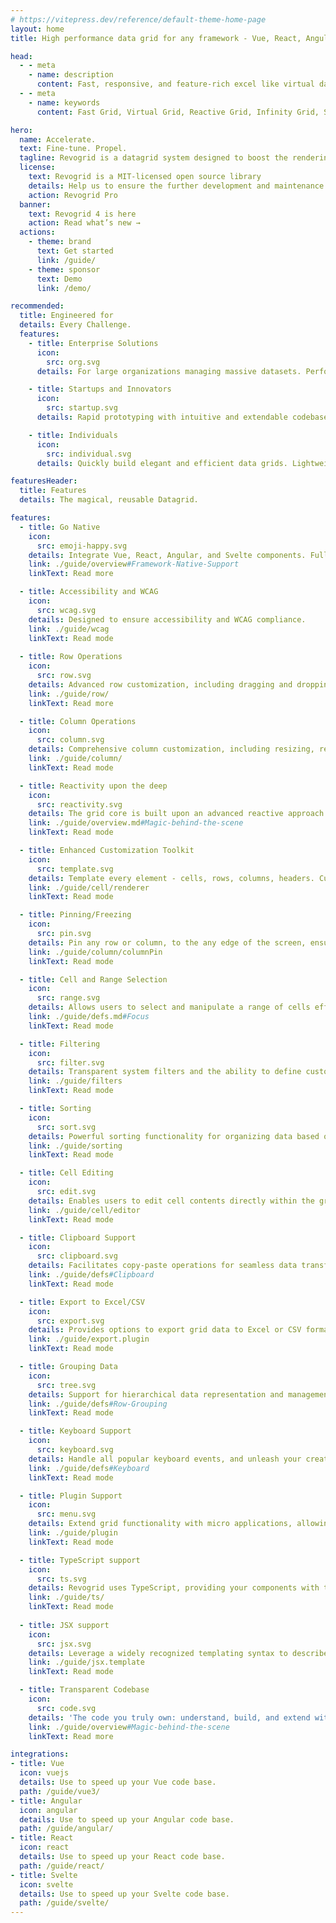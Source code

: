 ```yaml
---
# https://vitepress.dev/reference/default-theme-home-page
layout: home
title: High performance data grid for any framework - Vue, React, Angular, Svelte and JavaScript

head:
  - - meta
    - name: description
      content: Fast, responsive, and feature-rich excel like virtual data grid for modern web applications. Provides out-of-the-box integration with Vue, React, Angular, and Svelte. Supports filtering, grouping, infinite scrolling.
  - - meta
    - name: keywords
      content: Fast Grid, Virtual Grid, Reactive Grid, Infinity Grid, Spreadsheet Features, Virtual Data Grid, Excel-like Grid, High-performance Grid, Responsive Grid, Data Grid Library, Enterprise Data Grid, Lightweight Grid, Customizable Grid, Vue Grid, Vue3 Data Grid, Vue3 Virtual Grid, Vue Grid Component, Vue Datagrid Features, React Grid, React Data Grid, React Editable Grid, React Virtual Scrolling Grid, Svelte Grid, Svelte Data Grid, Svelte Virtual Grid, Svelte UI Grid, Angular Grid, Angular Data Grid, Angular Tree Grid, Angular Grid Component, Angular Virtual Scrolling Grid, Virtual Scrolling, Grid Performance, Data Sorting, Data Filtering, Grouping, Editable Grid Component, Treeview Grid, Spreadsheet Editing, Conditional Formatting, Merge Cells, Master-detail Rows, Row Management, Column Management, Pagination, Large Dataset Handling, Interactive Data Grid, Frontend Grid, Grid Plugins, StencilJS Grid, JavaScript Grid, Scalable Grid, RevoGrid, RevoGrid Demo, RevoGrid Plugins, RevoGrid Features, Data Visualization, Data Editing, Enterprise-grade Data Grid, Startup Data Grid

hero:
  name: Accelerate.
  text: Fine-tune. Propel.
  tagline: Revogrid is a datagrid system designed to boost the rendering of any data volume. 60fps, 3x less memory.
  license:
    text: Revogrid is a MIT-licensed open source library
    details: Help us to ensure the further development and maintenance by subscribing to
    action: Revogrid Pro
  banner:
    text: Revogrid 4 is here
    action: Read what’s new →
  actions:
    - theme: brand
      text: Get started
      link: /guide/
    - theme: sponsor
      text: Demo
      link: /demo/

recommended:
  title: Engineered for
  details: Every Challenge.
  features:
    - title: Enterprise Solutions
      icon:
        src: org.svg
      details: For large organizations managing massive datasets. Performance and scalability to handle even the most complex data tables. 

    - title: Startups and Innovators
      icon:
        src: startup.svg
      details: Rapid prototyping with intuitive and extendable codebase. Agility to build robust data-driven applications in no time.

    - title: Individuals
      icon: 
        src: individual.svg
      details: Quickly build elegant and efficient data grids. Lightweight yet powerful architecture lets you easily scale as your needs grow.

featuresHeader:
  title: Features
  details: The magical, reusable Datagrid.

features:
  - title: Go Native
    icon:
      src: emoji-happy.svg
    details: Integrate Vue, React, Angular, and Svelte components. Full capabilities of your chosen framework.
    link: ./guide/overview#Framework-Native-Support
    linkText: Read more

  - title: Accessibility and WCAG
    icon:
      src: wcag.svg
    details: Designed to ensure accessibility and WCAG compliance.
    link: ./guide/wcag
    linkText: Read mode
  
  - title: Row Operations
    icon: 
      src: row.svg
    details: Advanced row customization, including dragging and dropping rows, grouping them, and applying styles.
    link: ./guide/row/
    linkText: Read more

  - title: Column Operations
    icon:
      src: column.svg
    details: Comprehensive column customization, including resizing, reordering, grouping and defining data types.
    link: ./guide/column/
    linkText: Read mode

  - title: Reactivity upon the deep
    icon: 
      src: reactivity.svg
    details: The grid core is built upon an advanced reactive approach. By incorporating smart recombination, it handles substantial data loads and intricate operations.
    link: ./guide/overview.md#Magic-behind-the-scene
    linkText: Read mode

  - title: Enhanced Customization Toolkit
    icon: 
      src: template.svg
    details: Template every element - cells, rows, columns, headers. Customize nearly every action keeping performance with internal VNode support.
    link: ./guide/cell/renderer
    linkText: Read mode

  - title: Pinning/Freezing
    icon: 
      src: pin.svg
    details: Pin any row or column, to the any edge of the screen, ensure that specific elements remain visible while scrolling.
    link: ./guide/column/columnPin
    linkText: Read mode

  - title: Cell and Range Selection
    icon: 
      src: range.svg
    details: Allows users to select and manipulate a range of cells efficiently.
    link: ./guide/defs.md#Focus
    linkText: Read mode

  - title: Filtering
    icon: 
      src: filter.svg
    details: Transparent system filters and the ability to define custom filter operations for refining data.
    link: ./guide/filters
    linkText: Read mode

  - title: Sorting
    icon: 
      src: sort.svg
    details: Powerful sorting functionality for organizing data based on various criteria.
    link: ./guide/sorting
    linkText: Read mode

  - title: Cell Editing
    icon: 
      src: edit.svg
    details: Enables users to edit cell contents directly within the grid. Customize editors using provided templates to suit specific needs.
    link: ./guide/cell/editor
    linkText: Read mode

  - title: Clipboard Support
    icon: 
      src: clipboard.svg
    details: Facilitates copy-paste operations for seamless data transfer.
    link: ./guide/defs#Clipboard
    linkText: Read mode

  - title: Export to Excel/CSV
    icon: 
      src: export.svg
    details: Provides options to export grid data to Excel or CSV formats.
    link: ./guide/export.plugin
    linkText: Read mode

  - title: Grouping Data
    icon: 
      src: tree.svg
    details: Support for hierarchical data representation and management.
    link: ./guide/defs#Row-Grouping
    linkText: Read mode

  - title: Keyboard Support
    icon: 
      src: keyboard.svg
    details: Handle all popular keyboard events, and unleash your creativity by extending functionality according to your unique requirements.
    link: ./guide/defs#Keyboard
    linkText: Read mode

  - title: Plugin Support
    icon: 
      src: menu.svg
    details: Extend grid functionality with micro applications, allowing for limitless customization and enhancements.
    link: ./guide/plugin
    linkText: Read mode

  - title: TypeScript support
    icon: 
      src: ts.svg
    details: Revogrid uses TypeScript, providing your components with type safety as your system scales.
    link: ./guide/ts/
    linkText: Read mode
    
  - title: JSX support
    icon: 
      src: jsx.svg
    details: Leverage a widely recognized templating syntax to describe your custom content, ensuring a fast and reactive DOM while utilizing the full range of JavaScript's features.
    link: ./guide/jsx.template
    linkText: Read mode

  - title: Transparent Codebase
    icon:
      src: code.svg
    details: 'The code you truly own: understand, build, and extend with minimal effort.'
    link: ./guide/overview#Magic-behind-the-scene
    linkText: Read more

integrations:
- title: Vue
  icon: vuejs
  details: Use to speed up your Vue code base.
  path: /guide/vue3/
- title: Angular
  icon: angular
  details: Use to speed up your Angular code base.
  path: /guide/angular/
- title: React
  icon: react
  details: Use to speed up your React code base.
  path: /guide/react/
- title: Svelte
  icon: svelte
  details: Use to speed up your Svelte code base.
  path: /guide/svelte/
---
```


